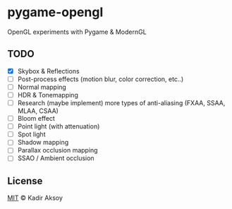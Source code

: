 # pygame-opengl
OpenGL experiments with Pygame & ModernGL

## TODO
- [X] Skybox & Reflections
- [ ] Post-process effects (motion blur, color correction, etc..)
- [ ] Normal mapping
- [ ] HDR & Tonemapping
- [ ] Research (maybe implement) more types of anti-aliasing (FXAA, SSAA, MLAA, CSAA)
- [ ] Bloom effect
- [ ] Point light (with attenuation)
- [ ] Spot light
- [ ] Shadow mapping
- [ ] Parallax occlusion mapping
- [ ] SSAO / Ambient occlusion

## License
[MIT](LICENSE) © Kadir Aksoy
